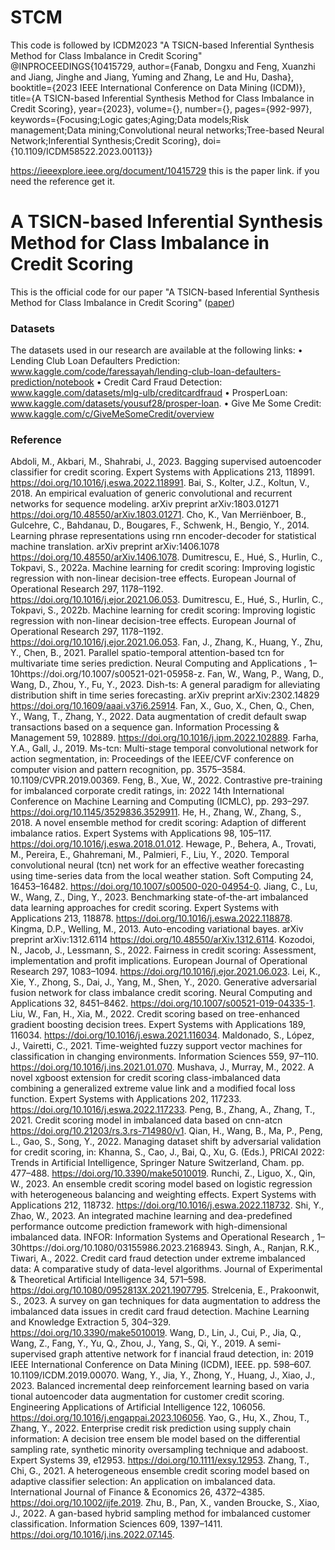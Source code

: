# STCM
This code is followed by ICDM2023 "A TSICN-based Inferential Synthesis Method for Class Imbalance in Credit Scoring"
@INPROCEEDINGS{10415729,
  author={Fanab, Dongxu and Feng, Xuanzhi and Jiang, Jinghe and Jiang, Yuming and Zhang, Le and Hu, Dasha},
  booktitle={2023 IEEE International Conference on Data Mining (ICDM)}, 
  title={A TSICN-based Inferential Synthesis Method for Class Imbalance in Credit Scoring}, 
  year={2023},
  volume={},
  number={},
  pages={992-997},
  keywords={Focusing;Logic gates;Aging;Data models;Risk management;Data mining;Convolutional neural networks;Tree-based Neural Network;Inferential Synthesis;Credit Scoring},
  doi={10.1109/ICDM58522.2023.00113}}

https://ieeexplore.ieee.org/document/10415729
this is the  paper link.
if you need the reference  get it.
# A TSICN-based Inferential Synthesis Method for Class Imbalance in Credit Scoring
This is the official code for our paper "A TSICN-based Inferential Synthesis Method for Class Imbalance in Credit Scoring" ([paper](https://ieeexplore.ieee.org/document/10415729))

<!-- ## Results
You can view all the results and build your own tables with this [notebook](notebooks/Reports.ipynb). -->

### Datasets
 The datasets used in our research are available at the following links:
 • Lending Club Loan Defaulters Prediction:
 www.kaggle.com/code/faressayah/lending-club-loan-defaulters-prediction/notebook
 • Credit Card Fraud Detection:
 www.kaggle.com/datasets/mlg-ulb/creditcardfraud
 • ProsperLoan:
 www.kaggle.com/datasets/yousuf28/prosper-loan.
 • Give Me Some Credit:
 www.kaggle.com/c/GiveMeSomeCredit/overview

### Reference
 Abdoli, M., Akbari, M., Shahrabi, J., 2023. Bagging supervised autoencoder classifier for credit scoring. Expert Systems with Applications 213,
 118991. https://doi.org/10.1016/j.eswa.2022.118991.
 Bai, S., Kolter, J.Z., Koltun, V., 2018. An empirical evaluation of generic convolutional and recurrent networks for sequence modeling. arXiv
 preprint arXiv:1803.01271 https://doi.org/10.48550/arXiv.1803.01271.
 Cho, K., Van Merriënboer, B., Gulcehre, C., Bahdanau, D., Bougares, F., Schwenk, H., Bengio, Y., 2014. Learning phrase representations using
 rnn encoder-decoder for statistical machine translation. arXiv preprint arXiv:1406.1078 https://doi.org/10.48550/arXiv.1406.1078.
 Dumitrescu, E., Hué, S., Hurlin, C., Tokpavi, S., 2022a. Machine learning for credit scoring: Improving logistic regression with non-linear
 decision-tree effects. European Journal of Operational Research 297, 1178–1192. https://doi.org/10.1016/j.ejor.2021.06.053.
 Dumitrescu, E., Hué, S., Hurlin, C., Tokpavi, S., 2022b. Machine learning for credit scoring: Improving logistic regression with non-linear
 decision-tree effects. European Journal of Operational Research 297, 1178–1192. https://doi.org/10.1016/j.ejor.2021.06.053.
 Fan, J., Zhang, K., Huang, Y., Zhu, Y., Chen, B., 2021. Parallel spatio-temporal attention-based tcn for multivariate time series prediction. Neural
 Computing and Applications , 1–10https://doi.org/10.1007/s00521-021-05958-z.
 Fan, W., Wang, P., Wang, D., Wang, D., Zhou, Y., Fu, Y., 2023. Dish-ts: A general paradigm for alleviating distribution shift in time series
 forecasting. arXiv preprint arXiv:2302.14829 https://doi.org/10.1609/aaai.v37i6.25914.
 Fan, X., Guo, X., Chen, Q., Chen, Y., Wang, T., Zhang, Y., 2022. Data augmentation of credit default swap transactions based on a sequence gan.
 Information Processing & Management 59, 102889. https://doi.org/10.1016/j.ipm.2022.102889.
 Farha, Y.A., Gall, J., 2019. Ms-tcn: Multi-stage temporal convolutional network for action segmentation, in: Proceedings of the IEEE/CVF
 conference on computer vision and pattern recognition, pp. 3575–3584. 10.1109/CVPR.2019.00369.
 Feng, B., Xue, W., 2022. Contrastive pre-training for imbalanced corporate credit ratings, in: 2022 14th International Conference on Machine
 Learning and Computing (ICMLC), pp. 293–297. https://doi.org/10.1145/3529836.3529911.
 He, H., Zhang, W., Zhang, S., 2018. A novel ensemble method for credit scoring: Adaption of different imbalance ratios. Expert Systems with
 Applications 98, 105–117. https://doi.org/10.1016/j.eswa.2018.01.012.
 Hewage, P., Behera, A., Trovati, M., Pereira, E., Ghahremani, M., Palmieri, F., Liu, Y., 2020. Temporal convolutional neural (tcn) net
work for an effective weather forecasting using time-series data from the local weather station. Soft Computing 24, 16453–16482.
 https://doi.org/10.1007/s00500-020-04954-0.
 Jiang, C., Lu, W., Wang, Z., Ding, Y., 2023. Benchmarking state-of-the-art imbalanced data learning approaches for credit scoring. Expert Systems
 with Applications 213, 118878. https://doi.org/10.1016/j.eswa.2022.118878.
 Kingma, D.P., Welling, M., 2013. Auto-encoding variational bayes. arXiv preprint arXiv:1312.6114 https://doi.org/10.48550/arXiv.1312.6114.
 Kozodoi, N., Jacob, J., Lessmann, S., 2022. Fairness in credit scoring: Assessment, implementation and profit implications. European Journal of
 Operational Research 297, 1083–1094. https://doi.org/10.1016/j.ejor.2021.06.023.
 Lei, K., Xie, Y., Zhong, S., Dai, J., Yang, M., Shen, Y., 2020. Generative adversarial fusion network for class imbalance credit scoring. Neural
 Computing and Applications 32, 8451–8462. https://doi.org/10.1007/s00521-019-04335-1.
 Liu, W., Fan, H., Xia, M., 2022. Credit scoring based on tree-enhanced gradient boosting decision trees. Expert Systems with Applications 189,
 116034. https://doi.org/10.1016/j.eswa.2021.116034.
 Maldonado, S., López, J., Vairetti, C., 2021. Time-weighted fuzzy support vector machines for classification in changing environments. Information
 Sciences 559, 97–110. https://doi.org/10.1016/j.ins.2021.01.070.
 Mushava, J., Murray, M., 2022. A novel xgboost extension for credit scoring class-imbalanced data combining a generalized extreme value link
 and a modified focal loss function. Expert Systems with Applications 202, 117233. https://doi.org/10.1016/j.eswa.2022.117233.
 Peng, B., Zhang, A., Zhang, T., 2021. Credit scoring model in imbalanced data based on cnn-atcn https://doi.org/10.21203/rs.3.rs-714980/v1.
 Qian, H., Wang, B., Ma, P., Peng, L., Gao, S., Song, Y., 2022. Managing dataset shift by adversarial validation for credit scoring, in: Khanna,
 S., Cao, J., Bai, Q., Xu, G. (Eds.), PRICAI 2022: Trends in Artificial Intelligence, Springer Nature Switzerland, Cham. pp. 477–488.
 https://doi.org/10.3390/make5010019.
 Runchi, Z., Liguo, X., Qin, W., 2023. An ensemble credit scoring model based on logistic regression with heterogeneous balancing and weighting
 effects. Expert Systems with Applications 212, 118732. https://doi.org/10.1016/j.eswa.2022.118732.
 Shi, Y., Zhao, W., 2023. An integrated machine learning and dea-predefined performance outcome prediction framework with high-dimensional
 imbalanced data. INFOR: Information Systems and Operational Research , 1–30https://doi.org/10.1080/03155986.2023.2168943.
 Singh, A., Ranjan, R.K., Tiwari, A., 2022. Credit card fraud detection under extreme imbalanced data: A comparative study of data-level algorithms.
 Journal of Experimental & Theoretical Artificial Intelligence 34, 571–598. https://doi.org/10.1080/0952813X.2021.1907795.
 Strelcenia, E., Prakoonwit, S., 2023. A survey on gan techniques for data augmentation to address the imbalanced data issues in credit card fraud
 detection. Machine Learning and Knowledge Extraction 5, 304–329. https://doi.org/10.3390/make5010019.
 Wang, D., Lin, J., Cui, P., Jia, Q., Wang, Z., Fang, Y., Yu, Q., Zhou, J., Yang, S., Qi, Y., 2019. A semi-supervised graph attentive network for
 f
 inancial fraud detection, in: 2019 IEEE International Conference on Data Mining (ICDM), IEEE. pp. 598–607. 10.1109/ICDM.2019.00070.
 Wang, Y., Jia, Y., Zhong, Y., Huang, J., Xiao, J., 2023. Balanced incremental deep reinforcement learning based on varia
tional autoencoder data augmentation for customer credit scoring. Engineering Applications of Artificial Intelligence 122, 106056.
 https://doi.org/10.1016/j.engappai.2023.106056.
 Yao, G., Hu, X., Zhou, T., Zhang, Y., 2022. Enterprise credit risk prediction using supply chain information: A decision tree ensem
ble model based on the differential sampling rate, synthetic minority oversampling technique and adaboost. Expert Systems 39, e12953.
 https://doi.org/10.1111/exsy.12953.
 Zhang, T., Chi, G., 2021. A heterogeneous ensemble credit scoring model based on adaptive classifier selection: An application on imbalanced
 data. International Journal of Finance & Economics 26, 4372–4385. https://doi.org/10.1002/ijfe.2019.
 Zhu, B., Pan, X., vanden Broucke, S., Xiao, J., 2022. A gan-based hybrid sampling method for imbalanced customer classification. Information
 Sciences 609, 1397–1411. https://doi.org/10.1016/j.ins.2022.07.145.

